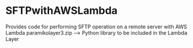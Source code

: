 # SFTPwithAWSLambda
Provides code for performing SFTP operation on a remote server with AWS Lambda
paramikolayer3.zip --> Python library to be included in the Lambda Layer
